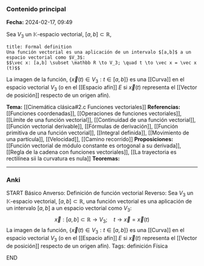 ### Contenido principal

**Fecha:** 2024-02-17, 09:49

Sea $V_3$ un $\mathbb K$-espacio vectorial, $[a,b] \subset \mathbb R$,

```ad-formal
title: Formal definition
Una función vectorial es una aplicación de un intervalo $[a,b]$ a un espacio vectorial como $V_3$:
$$\vec x: [a,b] \subset \mathbb R \to V_3; \quad t \to \vec x = \vec x (t)$$
```

La imagen de la función, $\{\vec x(t) \in V_3 : t \in [a,b]\}$ es una [[Curva]] en el espacio vectorial $V_3$ (o en el [[Espacio afín]] $E$ si $\vec x(t)$ representa el [[Vector de posición]] respecto de un origen afín).

**Tema:** [[Cinemática clásica#2.c Funciones vectoriales]]
**Referencias:** [[Funciones coordenadas]], [[Operaciones de funciones vectoriales]], [[Límite de una función vectorial]], [[Continuidad de una función vectorial]], [[Función vectorial derivable]], [[Fórmulas de derivación]], [[Función primitiva de una función vectorial]], [[Integral definida]], [[Movimiento de una partícula]], [[Velocidad]], [[Camino recorrido]]
**Proposiciones:** [[Función vectorial de módulo constante es ortogonal a su derivada]], [[Regla de la cadena con funciones vectoriales]], [[La trayectoria es rectilínea sii la curvatura es nula]]
**Teoremas:**

---
### Anki

START
Básico
Anverso: Definición de función vectorial
Reverso: Sea $V_3$ un $\mathbb K$-espacio vectorial, $[a,b] \subset \mathbb R$, una función vectorial es una aplicación de un intervalo $[a,b]$ a un espacio vectorial como $V_3$:
$$\vec x: [a,b] \subset \mathbb R \to V_3; \quad t \to \vec x = \vec x (t)$$
La imagen de la función, $\{\vec x(t) \in V_3 : t \in [a,b]\}$ es una [[Curva]] en el espacio vectorial $V_3$ (o en el [[Espacio afín]] $E$ si $\vec x(t)$ representa el [[Vector de posición]] respecto de un origen afín).
Tags: definición Física
<!--ID: 1708275569343-->
END
